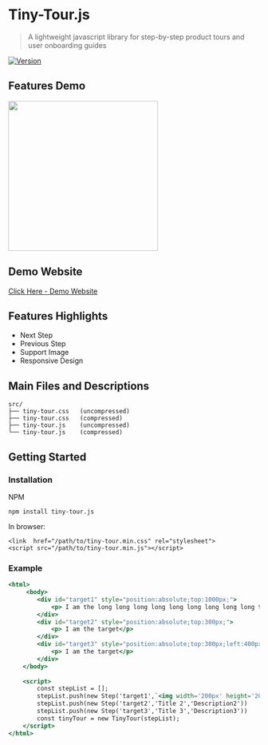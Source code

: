 # Tiny-Tour.js
> A lightweight javascript library for step-by-step product tours and user onboarding guides

[![Version](https://img.shields.io/npm/v/tiny-tour.svg)](https://www.npmjs.com/package/tiny-tour) 

## Features Demo
<img src="https://github.com/jacksonCV1114/tiny-tour/blob/master/demo.gif" width="300"/>

## Demo Website
[Click Here - Demo Website](https://htmlpreview.github.io/?https://github.com/jacksonCV1114/tiny-tour/blob/master/demo/index.html)
## Features Highlights
* Next Step
* Previous Step
* Support Image
* Responsive Design

## Main Files and Descriptions
```
src/
├── tiny-tour.css   (uncompressed)
├── tiny-tour.css   (compressed)
├── tiny-tour.js    (uncompressed)
└── tiny-tour.js    (compressed)
```

## Getting Started

### Installation

NPM
```
npm install tiny-tour.js
```
In browser:
```
<link  href="/path/to/tiny-tour.min.css" rel="stylesheet">
<script src="/path/to/tiny-tour.min.js"></script>
```
### Example
```jsx
<html>
     <body>
        <div id="target1" style="position:absolute;top:1000px;">
            <p> I am the long long long long long long long long long target</p>
        </div>  
        <div id="target2" style="position:absolute;top:300px;">
            <p> I am the target</p>
        </div>  
        <div id="target3" style="position:absolute;top:300px;left:400px">
            <p> I am the target</p>
        </div>  
    </body>
  
    <script>
        const stepList = [];
        stepList.push(new Step('target1',`<img width='200px' height='200px' src="image.jpg">`,`Let me show you`))
        stepList.push(new Step('target2','Title 2','Description2'))
        stepList.push(new Step('target3','Title 3','Description3'))
        const tinyTour = new TinyTour(stepList);
    </script>
</html>
```

